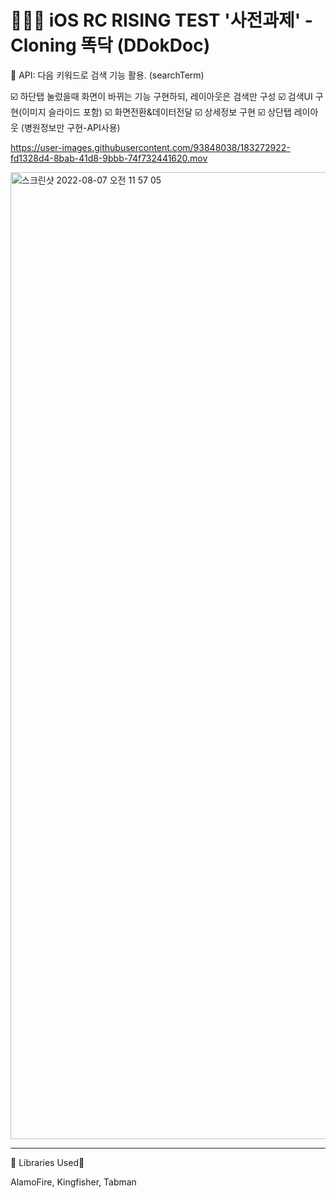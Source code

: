 
# 👩🏻‍💻 iOS RC RISING TEST '사전과제' - Cloning 똑닥 (DDokDoc)

🌼 API: 다음 키워드로 검색 기능 활용. (searchTerm)


☑️ 하단탭 눌렀을때 화면이 바뀌는 기능 구현하되, 레이아웃은 검색만 구성
☑️ 검색UI 구현(이미지 슬라이드 포함)
☑️ 화면전환&데이터전달
☑️ 상세정보 구현
☑️ 상단탭 레이아웃 (병원정보만 구현-API사용)



https://user-images.githubusercontent.com/93848038/183272922-fd1328d4-8bab-41d8-9bbb-74f732441620.mov



<img width="1547" alt="스크린샷 2022-08-07 오전 11 57 05" src="https://user-images.githubusercontent.com/93848038/183273000-6d46b6c7-c706-4f83-92ff-59a2fec84a85.png">


---
🌼 Libraries Used🌼

AlamoFire, Kingfisher, Tabman
